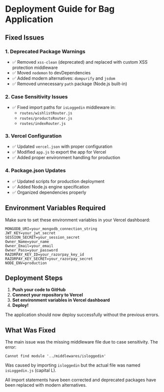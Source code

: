 # Deployment Guide for Bag Application

## Fixed Issues

### 1. Deprecated Package Warnings
- ✅ Removed `xss-clean` (deprecated) and replaced with custom XSS protection middleware
- ✅ Moved `nodemon` to devDependencies
- ✅ Added modern alternatives: `dompurify` and `jsdom`
- ✅ Removed unnecessary `path` package (Node.js built-in)

### 2. Case Sensitivity Issues
- ✅ Fixed import paths for `isLoggedin` middleware in:
  - `routes/wishlistRouter.js`
  - `routes/productsRouter.js` 
  - `routes/indexRouter.js`

### 3. Vercel Configuration
- ✅ Updated `vercel.json` with proper configuration
- ✅ Modified `app.js` to export the app for Vercel
- ✅ Added proper environment handling for production

### 4. Package.json Updates
- ✅ Updated scripts for production deployment
- ✅ Added Node.js engine specification
- ✅ Organized dependencies properly

## Environment Variables Required

Make sure to set these environment variables in your Vercel dashboard:

```
MONGODB_URI=your_mongodb_connection_string
JWT_KEY=your_jwt_secret
SESSION_SECRET=your_session_secret
Owner_Name=your_name
Owner_Email=your_email
Owner_Pass=your_password
RAZORPAY_KEY_ID=your_razorpay_key_id
RAZORPAY_KEY_SECRET=your_razorpay_secret
NODE_ENV=production
```

## Deployment Steps

1. **Push your code to GitHub**
2. **Connect your repository to Vercel**
3. **Set environment variables in Vercel dashboard**
4. **Deploy!**

The application should now deploy successfully without the previous errors.

## What Was Fixed

The main issue was the missing middleware file due to case sensitivity. The error:
```
Cannot find module '../middlewares/isloggedin'
```

Was caused by importing `isloggedin` but the actual file was named `isLoggedin.js` (capital L).

All import statements have been corrected and deprecated packages have been replaced with modern alternatives.
